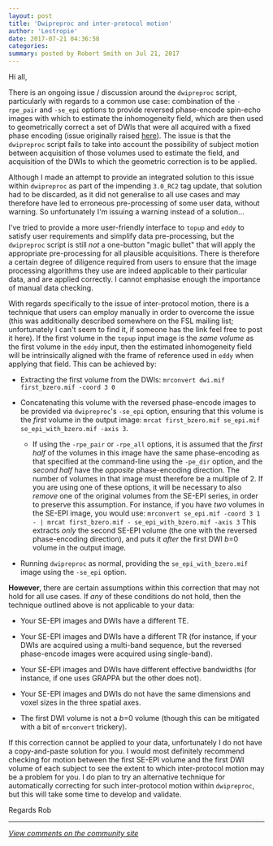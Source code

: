 ```yaml
---
layout: post
title: 'Dwipreproc and inter-protocol motion'
author: 'Lestropie'
date: 2017-07-21 04:36:58
categories:
summary: posted by Robert Smith on Jul 21, 2017
---
```

Hi all,

There is an ongoing issue / discussion around the `dwipreproc` script, particularly with regards to a common use case: combination of the `-rpe_pair` and `-se_epi` options to provide reversed phase-encode spin-echo images with which to estimate the inhomogeneity field, which are then used to geometrically correct a set of DWIs that were all acquired with a fixed phase encoding (issue originally raised [here](http://community.mrtrix.org/t/dwipreproc-register-fieldmap-to-dwi-other-questions/621)). The issue is that the `dwipreproc` script fails to take into account the possibility of subject motion between acquisition of those volumes used to estimate the field, and acquisition of the DWIs to which the geometric correction is to be applied.

Although I made an attempt to provide an integrated solution to this issue within `dwipreproc` as part of the impending `3.0_RC2` tag update, that solution had to be discarded, as it did not generalise to all use cases and may therefore have led to erroneous pre-processing of some user data, without warning. So unfortunately I'm issuing a warning instead of a solution...

I've tried to provide a more user-friendly interface to `topup` and `eddy` to satisfy user requirements and simplify data pre-processing, but the `dwipreproc` script is still *not* a one-button "magic bullet" that will apply the appropriate pre-processing for all plausible acquisitions. There is therefore a certain degree of diligence required from users to ensure that the image processing algorithms they use are indeed applicable to their particular data, and are applied correctly. I cannot emphasise enough the importance of manual data checking.

With regards specifically to the issue of inter-protocol motion, there is a technique that users can employ manually in order to overcome the issue (this was additionally described somewhere on the FSL mailing list; unfortunately I can't seem to find it, if someone has the link feel free to post it here). If the first volume in the `topup` input image is the *same volume* as the first volume in the `eddy` input, then the estimated inhomogeneity field will be intrinsically aligned with the frame of reference used in `eddy` when applying that field. This can be achieved by:

- Extracting the first volume from the DWIs: `mrconvert dwi.mif first_bzero.mif -coord 3 0`

- Concatenating this volume with the reversed phase-encode images to be provided via `dwipreproc`'s `-se_epi` option, ensuring that this volume is the *first* volume in the output image: `mrcat first_bzero.mif se_epi.mif se_epi_with_bzero.mif -axis 3`.

  - If using the `-rpe_pair` or `-rpe_all` options, it is assumed that the *first half* of the volumes in this image have the same phase-encoding as that specified at the command-line using the `-pe_dir` option, and the *second half* have the *opposite* phase-encoding direction. The number of volumes in that image must therefore be a multiple of 2. If you are using one of these options, it will be necessary to also *remove* one of the original volumes from the SE-EPI series, in order to preserve this assumption.
For instance, if you have *two* volumes in the SE-EPI image, you would use:
`mrconvert se_epi.mif -coord 3 1 - | mrcat first_bzero.mif - se_epi_with_bzero.mif -axis 3`
This extracts *only* the second SE-EPI volume (the one with the reversed phase-encoding direction), and puts it *after* the first DWI *b*=0 volume in the output image.

- Running `dwipreproc` as normal, providing the `se_epi_with_bzero.mif` image using the `-se_epi` option.

**However**, there are certain assumptions within this correction that may not hold for all use cases. If *any* of these conditions do not hold, then the technique outlined above is not applicable to your data:

- Your SE-EPI images and DWIs have a different TE.

- Your SE-EPI images and DWIs have a different TR (for instance, if your DWIs are acquired using a multi-band sequence, but the reversed phase-encode images were acquired using single-band).

- Your SE-EPI images and DWIs have different effective bandwidths (for instance, if one uses GRAPPA but the other does not).

- Your SE-EPI images and DWIs do not have the same dimensions and voxel sizes in the three spatial axes.

- The first DWI volume is not a *b*=0 volume (though this can be mitigated with a bit of `mrconvert` trickery).

If this correction cannot be applied to your data, unfortunately I do not have a copy-and-paste solution for you. I would most definitely recommend checking for motion between the first SE-EPI volume and the first DWI volume of each subject to see the extent to which inter-protocol motion may be a problem for you. I do plan to try an alternative technique for automatically correcting for such inter-protocol motion within `dwipreproc`, but this will take some time to develop and validate.

Regards
Rob

---

*[View comments on the community site](https://community.mrtrix.org/t/1046)*

            